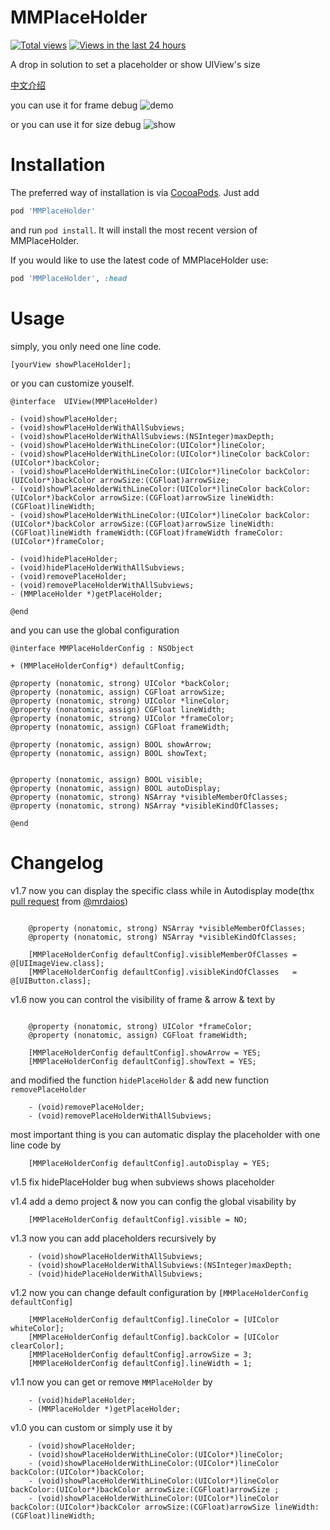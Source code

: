 MMPlaceHolder
=============
[![Total views](https://sourcegraph.com/api/repos/github.com/adad184/MMPlaceHolder/.counters/views.png)](https://sourcegraph.com/github.com/adad184/MMPlaceHolder)
[![Views in the last 24 hours](https://sourcegraph.com/api/repos/github.com/adad184/MMPlaceHolder/.counters/views-24h.png)](https://sourcegraph.com/github.com/adad184/MMPlaceHolder)

A drop in solution to set a placeholder or show UIView's size

[中文介绍](http://adad184.com/2014/08/21/2014-08-21-kai-yuan-xiang-mu-mmplaceholder/)

you can use it for frame debug
![demo](https://raw.githubusercontent.com/adad184/MMPlaceHolder/master/Screenshot/screenshot2.PNG)

or you can use it for size debug
![show](https://raw.githubusercontent.com/adad184/MMPlaceHolder/master/Screenshot/screenshot1.PNG)


Installation
============

The preferred way of installation is via [CocoaPods](http://cocoapods.org). Just add

```ruby
pod 'MMPlaceHolder'
```

and run `pod install`. It will install the most recent version of MMPlaceHolder.

If you would like to use the latest code of MMPlaceHolder use:

```ruby
pod 'MMPlaceHolder', :head
```

Usage
===============

simply, you only need one line code.

```objc
[yourView showPlaceHolder];
```


or you can customize youself.

```objc
@interface  UIView(MMPlaceHolder)

- (void)showPlaceHolder;
- (void)showPlaceHolderWithAllSubviews;
- (void)showPlaceHolderWithAllSubviews:(NSInteger)maxDepth;
- (void)showPlaceHolderWithLineColor:(UIColor*)lineColor;
- (void)showPlaceHolderWithLineColor:(UIColor*)lineColor backColor:(UIColor*)backColor;
- (void)showPlaceHolderWithLineColor:(UIColor*)lineColor backColor:(UIColor*)backColor arrowSize:(CGFloat)arrowSize;
- (void)showPlaceHolderWithLineColor:(UIColor*)lineColor backColor:(UIColor*)backColor arrowSize:(CGFloat)arrowSize lineWidth:(CGFloat)lineWidth;
- (void)showPlaceHolderWithLineColor:(UIColor*)lineColor backColor:(UIColor*)backColor arrowSize:(CGFloat)arrowSize lineWidth:(CGFloat)lineWidth frameWidth:(CGFloat)frameWidth frameColor:(UIColor*)frameColor;

- (void)hidePlaceHolder;
- (void)hidePlaceHolderWithAllSubviews;
- (void)removePlaceHolder;
- (void)removePlaceHolderWithAllSubviews;
- (MMPlaceHolder *)getPlaceHolder;

@end
```
	
	
and you can use the global configuration

```objc
@interface MMPlaceHolderConfig : NSObject

+ (MMPlaceHolderConfig*) defaultConfig;

@property (nonatomic, strong) UIColor *backColor;
@property (nonatomic, assign) CGFloat arrowSize;
@property (nonatomic, strong) UIColor *lineColor;
@property (nonatomic, assign) CGFloat lineWidth;
@property (nonatomic, strong) UIColor *frameColor;
@property (nonatomic, assign) CGFloat frameWidth;

@property (nonatomic, assign) BOOL showArrow;
@property (nonatomic, assign) BOOL showText;


@property (nonatomic, assign) BOOL visible;
@property (nonatomic, assign) BOOL autoDisplay;
@property (nonatomic, strong) NSArray *visibleMemberOfClasses;
@property (nonatomic, strong) NSArray *visibleKindOfClasses;

@end
```


Changelog
===============

v1.7  now you can display the specific class while in Autodisplay mode(thx [pull request](https://github.com/adad184/MMPlaceHolder/pull/3) from [@mrdaios](https://github.com/mrdaios))

```objc
    
    @property (nonatomic, strong) NSArray *visibleMemberOfClasses;
    @property (nonatomic, strong) NSArray *visibleKindOfClasses;

    [MMPlaceHolderConfig defaultConfig].visibleMemberOfClasses = @[UIImageView.class];
    [MMPlaceHolderConfig defaultConfig].visibleKindOfClasses   = @[UIButton.class];

```

v1.6  now you can control the visibility of frame & arrow & text by

```objc

	@property (nonatomic, strong) UIColor *frameColor;
	@property (nonatomic, assign) CGFloat frameWidth;

	[MMPlaceHolderConfig defaultConfig].showArrow = YES;
	[MMPlaceHolderConfig defaultConfig].showText = YES;
```
and modified the function `hidePlaceHolder` & add new function `removePlaceHolder`
      
```objc
	- (void)removePlaceHolder;
	- (void)removePlaceHolderWithAllSubviews;
```
most important thing is you can automatic display the placeholder with one line code by
      
```objc
    [MMPlaceHolderConfig defaultConfig].autoDisplay = YES;
```


v1.5  fix hidePlaceHolder bug when subviews shows placeholder


v1.4  add a demo project & now you can config the global visability by

```objc
    [MMPlaceHolderConfig defaultConfig].visible = NO;
```
    

v1.3  now you can add placeholders recursively by

```objc
    - (void)showPlaceHolderWithAllSubviews;
    - (void)showPlaceHolderWithAllSubviews:(NSInteger)maxDepth;
    - (void)hidePlaceHolderWithAllSubviews;
```


v1.2  now you can change default configuration by `[MMPlaceHolderConfig defaultConfig]`

```objc
    [MMPlaceHolderConfig defaultConfig].lineColor = [UIColor whiteColor];
    [MMPlaceHolderConfig defaultConfig].backColor = [UIColor clearColor];
    [MMPlaceHolderConfig defaultConfig].arrowSize = 3;
    [MMPlaceHolderConfig defaultConfig].lineWidth = 1;
```


v1.1  now you can get or remove `MMPlaceHolder` by 

```objc
    - (void)hidePlaceHolder;
    - (MMPlaceHolder *)getPlaceHolder;
```


v1.0  you can custom or simply use it by

```objc
    - (void)showPlaceHolder;
    - (void)showPlaceHolderWithLineColor:(UIColor*)lineColor;
    - (void)showPlaceHolderWithLineColor:(UIColor*)lineColor backColor:(UIColor*)backColor;
    - (void)showPlaceHolderWithLineColor:(UIColor*)lineColor backColor:(UIColor*)backColor arrowSize:(CGFloat)arrowSize ;
    - (void)showPlaceHolderWithLineColor:(UIColor*)lineColor backColor:(UIColor*)backColor arrowSize:(CGFloat)arrowSize lineWidth:(CGFloat)lineWidth;
```


